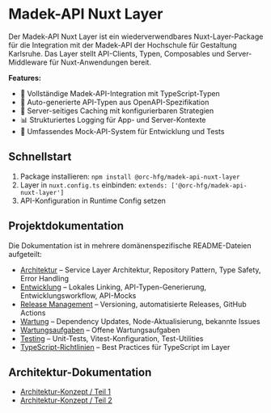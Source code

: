 # Madek-API Nuxt Layer

Der Madek-API Nuxt Layer ist ein wiederverwendbares Nuxt-Layer-Package für die Integration mit der Madek-API der Hochschule für Gestaltung Karlsruhe. Das Layer stellt API-Clients, Typen, Composables und Server-Middleware für Nuxt-Anwendungen bereit.

**Features:**
- 🔌 Vollständige Madek-API-Integration mit TypeScript-Typen
- 📝 Auto-generierte API-Typen aus OpenAPI-Spezifikation
- 🔄 Server-seitiges Caching mit konfigurierbaren Strategien
- 📊 Strukturiertes Logging für App- und Server-Kontexte
- 🧪 Umfassendes Mock-API-System für Entwicklung und Tests

## Schnellstart

1. Package installieren: `npm install @orc-hfg/madek-api-nuxt-layer`
2. Layer in `nuxt.config.ts` einbinden: `extends: ['@orc-hfg/madek-api-nuxt-layer']`
3. API-Konfiguration in Runtime Config setzen

## Projektdokumentation

Die Dokumentation ist in mehrere domänenspezifische README-Dateien aufgeteilt:

- [Architektur](./readme.architecture.md) – Service Layer Architektur, Repository Pattern, Type Safety, Error Handling
- [Entwicklung](./readme.development.md) – Lokales Linking, API-Typen-Generierung, Entwicklungsworkflow, API-Mocks
- [Release Management](./readme.release.md) – Versioning, automatisierte Releases, GitHub Actions
- [Wartung](./readme.maintenance.md) – Dependency Updates, Node-Aktualisierung, bekannte Issues
- [Wartungsaufgaben](./readme.maintenance-todo.md) – Offene Wartungsaufgaben
- [Testing](./readme.testing.md) – Unit-Tests, Vitest-Konfiguration, Test-Utilities
- [TypeScript-Richtlinien](./readme.typescript.md) – Best Practices für TypeScript im Layer

## Architektur-Dokumentation

- [Architektur-Konzept / Teil 1](./documentation/architectural-concept-part-1.md)
- [Architektur-Konzept / Teil 2](./documentation/architectural-concept-part-2.md)
